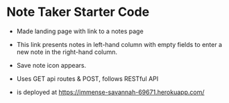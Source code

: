 # Note Taker Starter Code

* Made landing page with link to a notes page
* This link presents notes in left-hand column with empty fields to enter a new note in the right-hand column.
* Save note icon appears.
* Uses GET api routes & POST, follows RESTful API

* is deployed at https://immense-savannah-69671.herokuapp.com/
